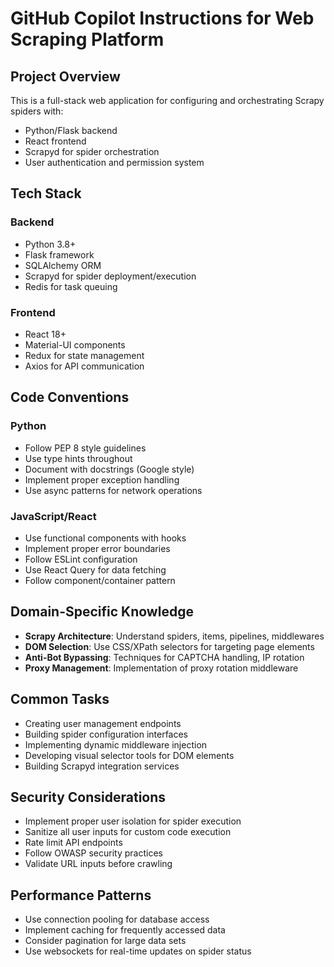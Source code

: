 # GitHub Copilot Instructions for Web Scraping Platform

## Project Overview
This is a full-stack web application for configuring and orchestrating Scrapy spiders with:
- Python/Flask backend
- React frontend
- Scrapyd for spider orchestration
- User authentication and permission system

## Tech Stack
### Backend
- Python 3.8+
- Flask framework
- SQLAlchemy ORM
- Scrapyd for spider deployment/execution
- Redis for task queuing

### Frontend
- React 18+
- Material-UI components
- Redux for state management
- Axios for API communication

## Code Conventions

### Python
- Follow PEP 8 style guidelines
- Use type hints throughout
- Document with docstrings (Google style)
- Implement proper exception handling
- Use async patterns for network operations

### JavaScript/React
- Use functional components with hooks
- Implement proper error boundaries
- Follow ESLint configuration
- Use React Query for data fetching
- Follow component/container pattern

## Domain-Specific Knowledge
- **Scrapy Architecture**: Understand spiders, items, pipelines, middlewares
- **DOM Selection**: Use CSS/XPath selectors for targeting page elements
- **Anti-Bot Bypassing**: Techniques for CAPTCHA handling, IP rotation
- **Proxy Management**: Implementation of proxy rotation middleware

## Common Tasks
- Creating user management endpoints
- Building spider configuration interfaces
- Implementing dynamic middleware injection
- Developing visual selector tools for DOM elements
- Building Scrapyd integration services

## Security Considerations
- Implement proper user isolation for spider execution
- Sanitize all user inputs for custom code execution
- Rate limit API endpoints
- Follow OWASP security practices
- Validate URL inputs before crawling

## Performance Patterns
- Use connection pooling for database access
- Implement caching for frequently accessed data
- Consider pagination for large data sets
- Use websockets for real-time updates on spider status